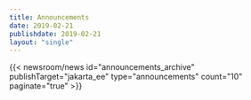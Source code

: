 ```yaml
---
title: Announcements
date: 2019-02-21
publishdate: 2019-02-21
layout: "single"
---
```


{{< newsroom/news
      id="announcements_archive" 
      publishTarget="jakarta_ee"
      type="announcements"
      count="10"
      paginate="true" >}}